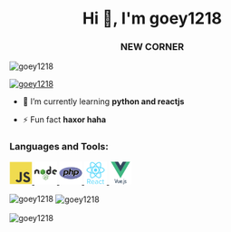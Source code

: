 <h1 align="center">Hi 👋, I'm goey1218</h1>
<h3 align="center">NEW CORNER</h3>

<p align="left"> <img src="https://komarev.com/ghpvc/?username=goey1218&label=Profile%20views&color=0e75b6&style=flat" alt="goey1218" /> </p>

<p align="left"> <a href="https://github.com/ryo-ma/github-profile-trophy"><img src="https://github-profile-trophy.vercel.app/?username=goey1218" alt="goey1218" /></a> </p>

- 🌱 I’m currently learning **python and reactjs**

- ⚡ Fun fact **haxor haha**

<p align="left">
</p>

<h3 align="left">Languages and Tools:</h3>
<p align="left"> <a href="https://developer.mozilla.org/en-US/docs/Web/JavaScript" target="_blank" rel="noreferrer"> <img src="https://raw.githubusercontent.com/devicons/devicon/master/icons/javascript/javascript-original.svg" alt="javascript" width="40" height="40"/> </a> <a href="https://nodejs.org" target="_blank" rel="noreferrer"> <img src="https://raw.githubusercontent.com/devicons/devicon/master/icons/nodejs/nodejs-original-wordmark.svg" alt="nodejs" width="40" height="40"/> </a> <a href="https://www.php.net" target="_blank" rel="noreferrer"> <img src="https://raw.githubusercontent.com/devicons/devicon/master/icons/php/php-original.svg" alt="php" width="40" height="40"/> </a> <a href="https://reactjs.org/" target="_blank" rel="noreferrer"> <img src="https://raw.githubusercontent.com/devicons/devicon/master/icons/react/react-original-wordmark.svg" alt="react" width="40" height="40"/> </a> <a href="https://vuejs.org/" target="_blank" rel="noreferrer"> <img src="https://raw.githubusercontent.com/devicons/devicon/master/icons/vuejs/vuejs-original-wordmark.svg" alt="vuejs" width="40" height="40"/> </a> </p>

<p><img align="left" src="https://github-readme-stats.vercel.app/api/top-langs?username=goey1218&show_icons=true&locale=en&layout=compact" alt="goey1218" /></p>

<p>&nbsp;<img align="center" src="https://github-readme-stats.vercel.app/api?username=goey1218&show_icons=true&locale=en" alt="goey1218" /></p>

<p><img align="center" src="https://github-readme-streak-stats.herokuapp.com/?user=goey1218&" alt="goey1218" /></p>
